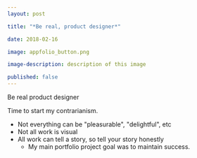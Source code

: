 ```yaml
---
layout: post

title: "*Be real, product designer*"

date: 2018-02-16

image: appfolio_button.png

image-description: description of this image

published: false
---
```


Be real product designer

Time to start my contrarianism.

- Not everything can be "pleasurable", "delightful", etc
- Not all work is visual
- All work can tell a story, so tell your story honestly
	- My main portfolio project goal was to maintain success.
